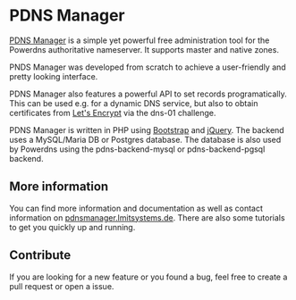 # PDNS Manager

[PDNS Manager](https://pdnsmanager.lmitsystems.de) is a simple yet powerful free administration tool for the
Powerdns authoritative nameserver. It supports master and native zones.

PNDS Manager was developed from scratch to achieve a user-friendly
and pretty looking interface.

PDNS Manager also features a powerful API to set records programatically.
This can be used e.g. for a dynamic DNS service, but also to obtain certificates
from [Let's Encrypt](https://letsencrypt.org/) via the dns-01 challenge.

PDNS Manager is written in PHP using [Bootstrap](http://getbootstrap.com/)
and [jQuery](http://jquery.com/). The backend uses a MySQL/Maria DB or Postgres
database. The database is also used by Powerdns using the pdns-backend-mysql or
pdns-backend-pgsql backend.

## More information
You can find more information and documentation as well as contact information on [pdnsmanager.lmitsystems.de](https://pdnsmanager.lmitsystems.de). There are also some tutorials to get you quickly up and running.

## Contribute
If you are looking for a new feature or you found a bug, feel free to create a pull request or open a issue.
